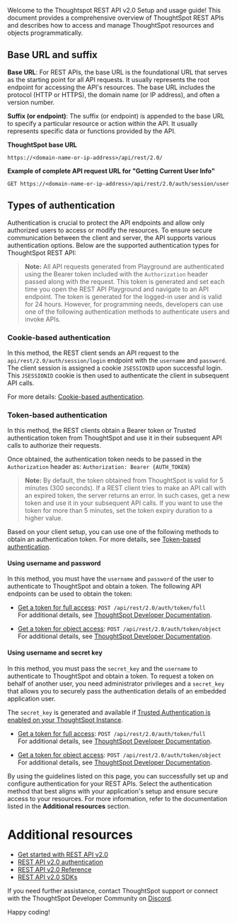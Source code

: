 
Welcome to the Thoughtspot REST API v2.0 Setup and usage guide! This document provides a comprehensive overview of ThoughtSpot REST APIs and describes how to access and manage ThoughtSpot resources and objects programmatically.

## Base URL and suffix
**Base URL**: For REST APIs, the base URL is the foundational URL that serves as the starting point for all API requests.
It usually represents the root endpoint for accessing the API's resources. The base URL includes the protocol (HTTP or HTTPS), the domain name (or IP address), and
often a version number.

**Suffix (or endpoint)**: The suffix (or endpoint) is appended to the base URL to specify a particular resource or action within the API.
It usually represents specific data or functions provided by the API.

**ThoughtSpot base URL**

`https://<domain-name-or-ip-address>/api/rest/2.0/`

**Example of complete API request URL for "Getting Current User Info"**

`GET https://<domain-name-or-ip-address>/api/rest/2.0/auth/session/user`

## Types of authentication
Authentication is crucial to protect the API endpoints and allow only authorized users to access or modify the resources.
To ensure secure communication between the client and server, the API supports various authentication options. Below are the supported
authentication types for ThoughtSpot REST API:

> **Note:** All API requests generated from Playground are authenticated using the Bearer token included with the `Authorization` header passed along with the request.
This token is generated and set each time you open the REST API Playground and navigate to an API endpoint. The token is generated for the logged-in user and is valid for 24 hours.
However, for programming needs, developers can use one of the following authentication methods to authenticate users and invoke APIs.

### Cookie-based authentication
In this method, the REST client sends an API request to the `api/rest/2.0/auth/session/login` endpoint with the `username` and `password`. The client session is assigned a cookie `JSESSIONID` upon successful login. This `JSESSIONID` cookie is then used to authenticate the client in subsequent API calls.

For more details: [Cookie-based authentication](https://developers.thoughtspot.com/docs/api-authv2#loginTS).

### Token-based authentication
In this method, the REST clients obtain a Bearer token or Trusted authentication token from ThoughtSpot and use it in their subsequent API calls to authorize their requests.

Once obtained, the authentication token needs to be passed in the `Authorization` header as:
`Authorization: Bearer {AUTH_TOKEN}`

> **Note:** By default, the token obtained from ThoughtSpot is valid for 5 minutes (300 seconds). If a REST client tries to make an API call with an expired token, the server returns an error. In such cases, get a new token and use it in your subsequent API calls. If you want to use the token for more than 5 minutes, set the token expiry duration to a higher value.

Based on your client setup, you can use one of the following methods to obtain an authentication token. For more details, see [Token-based authentication](https://developers.thoughtspot.com/docs/api-authv2#bearerToken).

#### Using username and password
In this method, you must have the `username` and `password` of the user to authenticate to ThoughtSpot and obtain a token. The following API endpoints can be used to obtain the token:

- [Get a token for full access](restV2-playground?apiResourceId=http/api-endpoints/authentication/get-full-access-token): `POST /api/rest/2.0/auth/token/full`                
For additional details, see [ThoughtSpot Developer Documentation](https://developers.thoughtspot.com/docs/api-authv2#_get_a_token_for_full_access).

- [Get a token for object access](#/restV2-playground?apiResourceId=http/api-endpoints/authentication/get-object-access-token): `POST /api/rest/2.0/auth/token/object`                        
For additional details, see [ThoughtSpot Developer Documentation](https://developers.thoughtspot.com/docs/api-authv2#_get_a_token_to_access_a_specific_object).

#### Using username and secret key
In this method, you must pass the `secret_key` and the `username` to authenticate to ThoughtSpot and obtain a token. To request a token on behalf of another user, you need administrator privileges and a `secret_key` that allows you to securely pass the authentication details of an embedded application user.

The `secret_key` is generated and available if [Trusted Authentication is enabled on your ThoughtSpot Instance](https://developers.thoughtspot.com/docs/trusted-auth#trusted-auth-enable).

- [Get a token for full access](#/http/api-endpoints/authentication/get-full-access-token): `POST /api/rest/2.0/auth/token/full`                  
For additional details, see [ThoughtSpot Developer Documentation](https://developers.thoughtspot.com/docs/api-authv2#_get_a_token_for_full_access_2).

- [Get a token for object access](#/http/api-endpoints/authentication/get-object-access-token): `POST /api/rest/2.0/auth/token/object`            
For additional details, see [ThoughtSpot Developer Documentation](https://developers.thoughtspot.com/docs/api-authv2#_get_a_token_to_access_a_specific_object_2).

By using the guidelines listed on this page, you can successfully set up and configure authentication for your REST APIs. Select the authentication method that best aligns with your application's setup and ensure secure access to your resources. For more information, refer to the documentation listed in the **Additional resources**  section.

# Additional resources
* [Get started with REST API v2.0](https://developers.thoughtspot.com/docs/rest-apiv2-getstarted)
* [REST API v2.0 authentication](https://developers.thoughtspot.com/docs/api-authv2)
* [REST API v2.0 Reference](https://developers.thoughtspot.com/docs/rest-apiv2-reference)
* [REST API v2.0 SDKs](https://developers.thoughtspot.com/docs/rest-api-sdk)

If you need further assistance, contact ThoughtSpot support or connect with the ThoughtSpot Developer Community on [Discord](https://discord.com/invite/JHPGwCkvjQ).

Happy coding!
